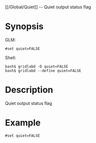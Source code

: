 [[/Global/Quiet]] -- Quiet output status flag

# Synopsis

GLM:

~~~
#set quiet=FALSE
~~~

Shell:

~~~
bash$ gridlabd -D quiet=FALSE
bash$ gridlabd --define quiet=FALSE
~~~

# Description

Quiet output status flag

# Example

~~~
#set quiet=FALSE
~~~
